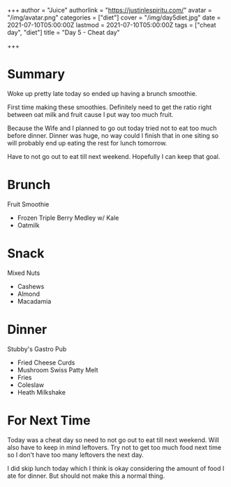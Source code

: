 +++
author = "Juice"
authorlink = "https://justinlespiritu.com/"
avatar = "/img/avatar.png"
categories = ["diet"]
cover = "/img/day5diet.jpg"
date = 2021-07-10T05:00:00Z
lastmod = 2021-07-10T05:00:00Z
tags = ["cheat day", "diet"]
title = "Day 5 - Cheat day"

+++
# Summary

Woke up pretty late today so ended up having a brunch smoothie.  

First time making these smoothies.  Definitely need to get the ratio right between oat milk and fruit cause I put way too much fruit.

Because the Wife and I planned to go out today tried not to eat too much before dinner.  Dinner was huge, no way could I finish that in one siting so will probably end up eating the rest for lunch tomorrow. 

Have to not go out to eat till next weekend.  Hopefully I can keep that goal.

# Brunch

Fruit Smoothie

* Frozen Triple Berry Medley w/ Kale 
* Oatmilk

# Snack

Mixed Nuts

* Cashews
* Almond
* Macadamia

# Dinner

Stubby's Gastro Pub

* Fried Cheese Curds
* Mushroom Swiss Patty Melt
* Fries
* Coleslaw
* Heath Milkshake 

# For Next Time

Today was a cheat day so need to not go out to eat till next weekend.  Will also have to keep in mind leftovers.  Try not to get too much food next time so I don't have too many leftovers the next day.

I did skip lunch today which I think is okay considering the amount of food I ate for dinner.  But should not make this a normal thing.